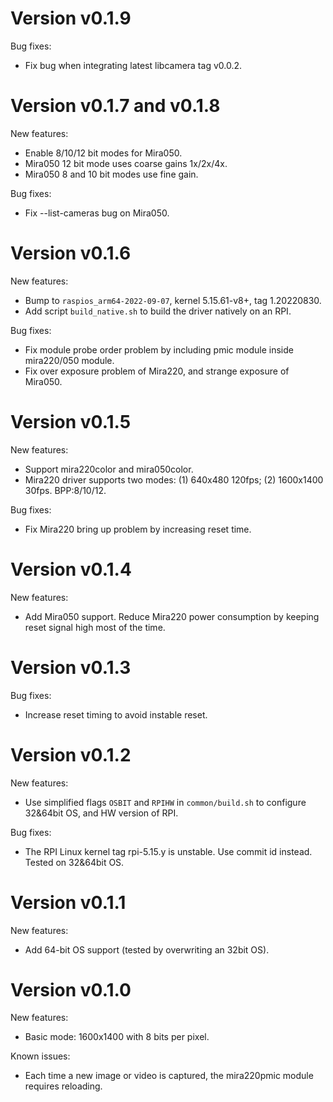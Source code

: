 # Version v0.1.9

Bug fixes:
- Fix bug when integrating latest libcamera tag v0.0.2.

# Version v0.1.7 and v0.1.8

New features:
- Enable 8/10/12 bit modes for Mira050.
- Mira050 12 bit mode uses coarse gains 1x/2x/4x.
- Mira050 8 and 10 bit modes use fine gain.

Bug fixes:
- Fix --list-cameras bug on Mira050.

# Version v0.1.6

New features:
- Bump to `raspios_arm64-2022-09-07`, kernel 5.15.61-v8+, tag 1.20220830.
- Add script `build_native.sh` to build the driver natively on an RPI.

Bug fixes:
- Fix module probe order problem by including pmic module inside mira220/050 module.
- Fix over exposure problem of Mira220, and strange exposure of Mira050.


# Version v0.1.5

New features:
- Support mira220color and mira050color.
- Mira220 driver supports two modes: (1) 640x480 120fps; (2) 1600x1400 30fps. BPP:8/10/12.

Bug fixes:
- Fix Mira220 bring up problem by increasing reset time.

# Version v0.1.4

New features:
- Add Mira050 support. Reduce Mira220 power consumption by keeping reset signal high most of the time.

# Version v0.1.3

Bug fixes:
- Increase reset timing to avoid instable reset.

# Version v0.1.2

New features:
- Use simplified flags `OSBIT` and `RPIHW` in `common/build.sh` to configure 32&64bit OS, and HW version of RPI.

Bug fixes:
- The RPI Linux kernel tag rpi-5.15.y is unstable. Use commit id instead. Tested on 32&64bit OS.

# Version v0.1.1

New features:
- Add 64-bit OS support (tested by overwriting an 32bit OS).

# Version v0.1.0

New features:
- Basic mode: 1600x1400 with 8 bits per pixel.

Known issues:
- Each time a new image or video is captured, the mira220pmic module requires reloading.

